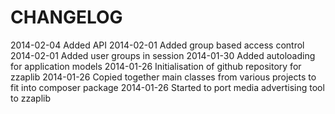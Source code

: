 CHANGELOG
=========

2014-02-04 Added API
2014-02-01 Added group based access control
2014-02-01 Added user groups in session
2014-01-30 Added autoloading for application models
2014-01-26 Initialisation of github repository for zzaplib
2014-01-26 Copied together main classes from various projects to fit into composer package
2014-01-26 Started to port media advertising tool to zzaplib
